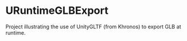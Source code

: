 # URuntimeGLBExport
Project illustrating the use of UnityGLTF (from Khronos) to export GLB at runtime.

